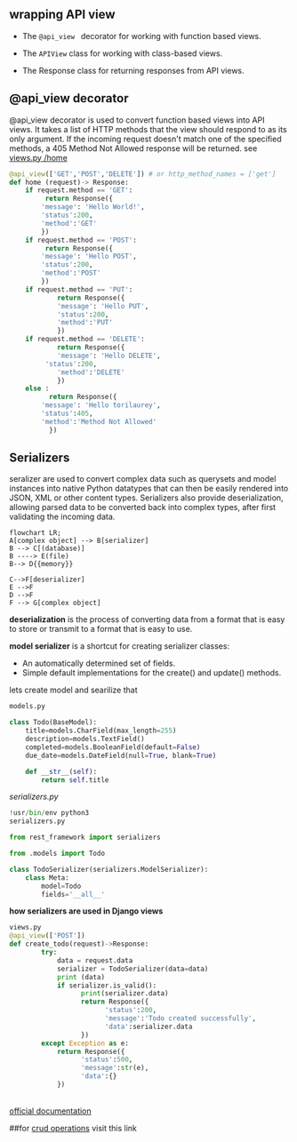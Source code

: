 ## wrapping API view
- The ```@api_view ``` decorator for working with function based views.
- The ```APIView``` class for working with class-based views.

- The Response class for returning responses from API views.

## @api_view decorator
@api_view decorator is used to convert function based views into API views. It takes a list of HTTP methods that the view should respond to as its only argument. If the incoming request doesn't match one of the specified methods, a 405 Method Not Allowed response will be returned.
see [views.py /home](../API/views.py)
```python
@api_view(['GET','POST','DELETE']) # or http_method_names = ['get']    
def home (request)-> Response:
    if request.method == 'GET':
         return Response({
        'message': 'Hello World!',
        'status':200,
        'method':'GET'
        })
    if request.method == 'POST':
         return Response({
        'message': 'Hello POST',
        'status':200,
        'method':'POST'
        })
    if request.method == 'PUT':
            return Response({
            'message': 'Hello PUT',
            'status':200,
            'method':'PUT'
            })
    if request.method == 'DELETE':
            return Response({
            'message': 'Hello DELETE',
         'status':200,
            'method':'DELETE'
            })
    else :
          return Response({
        'message': 'Hello torilaurey',
        'status':405,
        'method':'Method Not Allowed'
          })
```

## Serializers 
seralizer are used to convert complex data such as querysets and model instances into native Python datatypes that can then be easily rendered into JSON, XML or other content types. Serializers also provide deserialization, allowing parsed data to be converted back into complex types, after first validating the incoming data.
```mermaid
flowchart LR;
A[complex object] --> B[serializer]
B --> C[(database)]
B ----> E(file)
B--> D{{memory}}

C-->F[deserializer]
E -->F
D -->F
F --> G[complex object]
```
**deserialization** is the process of converting data from a format that is easy to store or transmit to a format that is easy to use.

**model serializer** is a shortcut for creating serializer classes:
- An automatically determined set of fields.
- Simple default implementations for the create() and update() methods.

lets create model and searilize that 
```python
models.py

class Todo(BaseModel):
    title=models.CharField(max_length=255)
    description=models.TextField()
    completed=models.BooleanField(default=False)
    due_date=models.DateField(null=True, blank=True)

    def __str__(self):
        return self.title

```
*serializers.py*

```python
!usr/bin/env python3
serializers.py

from rest_framework import serializers

from .models import Todo

class TodoSerializer(serializers.ModelSerializer):
    class Meta:
        model=Todo
        fields='__all__'  
```
**how serializers are used in Django views** 
```python
views.py
@api_view(['POST']) 
def create_todo(request)->Response:
        try:
            data = request.data
            serializer = TodoSerializer(data=data)
            print (data)
            if serializer.is_valid():
                  print(serializer.data)
                  return Response({ 
                        'status':200,
                        'message':'Todo created successfully',
                        'data':serializer.data
                  })
        except Exception as e:
            return Response({
                  'status':500,
                  'message':str(e),
                  'data':{}
            })
```


<br>[official documentation](https://www.django-rest-framework.org/api-guide/serializers/)

##for [crud operations](./basic.md) visit this link